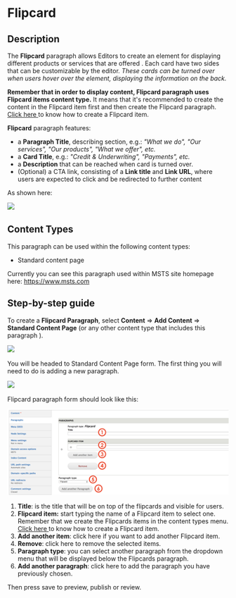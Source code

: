 # Flipcard

## Description <a id="description"></a>

The **Flipcard** paragraph allows Editors to create an element for displaying different products or services that are offered . Each card have two sides that can be customizable by the editor. _These cards can be turned over when users hover over the element, displaying the information on the back._

**Remember that in order to display content, Flipcard paragraph uses Flipcard items content type.** It means that it's recommended  to create the content in the Flipcard item first and then create the Flipcard paragraph. [Click here ](../content-types-1/flipcard-item.md)to know how to create a Flipcard item.

**Flipcard** paragraph features:

* a **Paragraph Title**, describing section, e.g.: _"What we do", "Our services", "Our products", "What we offer", etc._
* a **Card Title**, e.g.: _"Credit & Underwriting", "Payments", etc._
* a **Description** that can be reached when card is turned over.
* \(Optional\) a CTA link, consisting of a **Link title** and **Link URL**, where users are expected to click and be redirected to further content

As shown here:

![](https://blobscdn.gitbook.com/v0/b/gitbook-28427.appspot.com/o/assets%2F-LLjdGUcRYPC3PTW00sg%2F-LLzqeDSZlBSn6F6xaMi%2F-LLzuXVy3qAbBle1xwB1%2FFlipcard_active.png?alt=media&token=6daf9ad1-e930-4c60-a0fa-b4a8be97b7e3)

## Content Types <a id="content-types"></a>

This paragraph can be used within the following content types:

* Standard content page

Currently you can see this paragraph used within MSTS site homepage here: https://www.msts.com

## Step-by-step guide <a id="step-by-step-guide"></a>

To create a **Flipcard Paragraph**, select **Content** =&gt; **Add Content** =&gt; **Standard Content Page** \(or any other content type that includes this paragraph \).

![](https://blobscdn.gitbook.com/v0/b/gitbook-28427.appspot.com/o/assets%2F-LLjdGUcRYPC3PTW00sg%2F-LLoSooVQ2ckmOg_YKuy%2F-LLoZrF3E1lH_HTs14DL%2FSTP_backend.png?alt=media&token=49c15fa2-abb2-4e3d-b83d-47d07fbfb3c8)

You will be headed to Standard Content Page form. The first thing you will need to do is adding a new paragraph.

![](https://blobscdn.gitbook.com/v0/b/gitbook-28427.appspot.com/o/assets%2F-LLjdGUcRYPC3PTW00sg%2F-LLzuoZr_o6bZ-JduVAl%2F-LLzydStkxsZwf59mUmb%2FAdd_paragraph.png?alt=media&token=76b17b1a-0f8f-46b7-bda1-c186dfb7d8d4)

Flipcard paragraph form should look like this:

![](../.gitbook/assets/flipcard_form_view.png)

1. **Title**: is the title that will be on top of the flipcards and visible for users. 
2. **Flipcard item:** start typing the name of a Flipcard item to select one. Remember that we create the Flipcards items in the content types menu. [Click here ](../content-types-1/flipcard-item.md)to know how to create a Flipcard item.
3. **Add another item**: click here if you want to add another Flipcard item.
4. **Remove**: click here to remove the selected items.
5. **Paragraph type**: you can select another paragraph from the dropdown menu that will be displayed below the Flipcards paragraph. 
6. **Add another paragraph**: click here to add the paragraph you have previously chosen. 

Then press save to preview, publish or review. 

